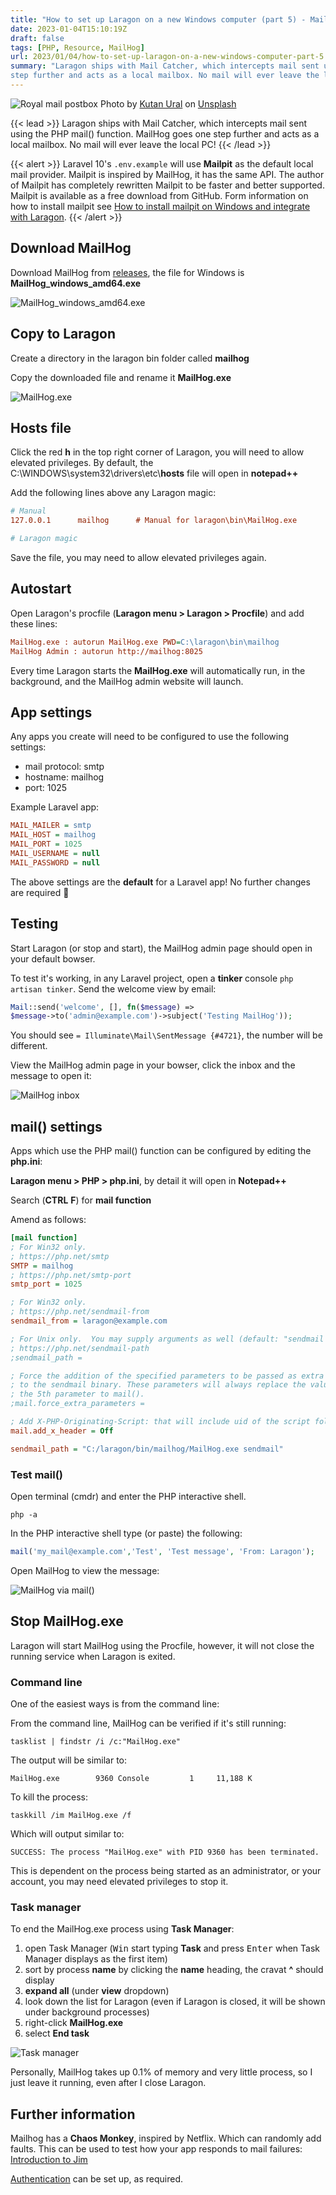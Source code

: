 ```yaml
---
title: "How to set up Laragon on a new Windows computer (part 5) - MailHog"
date: 2023-01-04T15:10:19Z
draft: false
tags: [PHP, Resource, MailHog]
url: 2023/01/04/how-to-set-up-laragon-on-a-new-windows-computer-part-5
summary: "Laragon ships with Mail Catcher, which intercepts mail sent using the PHP mail() function. MailHog goes one
step further and acts as a local mailbox. No mail will ever leave the local PC!"
---
```


![Royal mail postbox](images/kutan-ural-yCxBGq7nuA8-unsplash.jpg "Royal mail postbox")
Photo
by [Kutan Ural](https://unsplash.com/@kutanural?utm_source=unsplash&utm_medium=referral&utm_content=creditCopyText)
on [Unsplash](https://unsplash.com/photos/yCxBGq7nuA8?utm_source=unsplash&utm_medium=referral&utm_content=creditCopyText)

{{< lead >}}
Laragon ships with Mail Catcher, which intercepts mail sent using the PHP mail() function. MailHog goes one step further
and acts as a local mailbox. No mail will ever leave the local PC!
{{< /lead >}}

{{< alert >}}
Laravel 10's `.env.example` will use **Mailpit** as the default local mail provider. Mailpit is inspired by MailHog, it
has the same API. The author of Mailpit has completely rewritten Mailpit to be faster and better supported. Mailpit is
available as a free download from GitHub. Form information on how to install mailpit
see [How to install mailpit on Windows and integrate with Laragon](https://pen-y-fan.github.io/2023/02/23/how-to-install-mailpit-in-laragon/).
{{< /alert >}}

## Download MailHog

Download MailHog from [releases](https://github.com/mailhog/MailHog/releases), the file for Windows
is **MailHog_windows_amd64.exe**

![MailHog_windows_amd64.exe](images/2023-01-04_17_12_23-Releases_mailhog_MailHog.jpg "MailHog_windows_amd64.exe")

## Copy to Laragon

Create a directory in the laragon bin folder called **mailhog**

Copy the downloaded file and rename it **MailHog.exe**

![MailHog.exe](images/2023-01-04_17_21_28-mailhog.jpg "MailHog.exe")

## Hosts file

Click the red **h** in the top right corner of Laragon, you will need to allow elevated privileges. By default,
the C:\WINDOWS\system32\drivers\etc\\**hosts** file will open in **notepad++**

Add the following lines above any Laragon magic:

```ini
# Manual
127.0.0.1      mailhog	    # Manual for laragon\bin\MailHog.exe

# Laragon magic
```

Save the file, you may need to allow elevated privileges again.

## Autostart

Open Laragon's procfile (**Laragon menu > Laragon > Procfile**) and add these lines:

```ini
MailHog.exe : autorun MailHog.exe PWD=C:\laragon\bin\mailhog
MailHog Admin : autorun http://mailhog:8025 
```

Every time Laragon starts the **MailHog.exe** will automatically run, in the background, and the MailHog admin website
will launch.

## App settings

Any apps you create will need to be configured to use the following settings:

- mail protocol: smtp
- hostname: mailhog
- port: 1025

Example Laravel app:

```ini
MAIL_MAILER = smtp
MAIL_HOST = mailhog
MAIL_PORT = 1025
MAIL_USERNAME = null
MAIL_PASSWORD = null
```

The above settings are the **default** for a Laravel app! No further changes are required 🎉

## Testing

Start Laragon (or stop and start), the MailHog admin page should open in your default bowser.

To test it's working, in any Laravel project, open a **tinker** console `php artisan tinker`. Send the welcome view by
email:

```php
Mail::send('welcome', [], fn($message) => 
$message->to('admin@example.com')->subject('Testing MailHog'));
```

You should see `= Illuminate\Mail\SentMessage {#4721}`, the number will be different.

View the MailHog admin page in your bowser, click the inbox and the message to open it:

![MailHog inbox](images/2023-01-04_18_07_12-MailHog.jpg "MailHog inbox")

## mail() settings

Apps which use the PHP mail() function can be configured by editing the **php.ini**:

**Laragon menu > PHP > php.ini**, by detail it will open in **Notepad++**

Search (**CTRL** **F**) for **mail function**

Amend as follows:

```ini
[mail function]
; For Win32 only.
; https://php.net/smtp
SMTP = mailhog
; https://php.net/smtp-port
smtp_port = 1025

; For Win32 only.
; https://php.net/sendmail-from
sendmail_from = laragon@example.com

; For Unix only.  You may supply arguments as well (default: "sendmail -t -i").
; https://php.net/sendmail-path
;sendmail_path =

; Force the addition of the specified parameters to be passed as extra parameters
; to the sendmail binary. These parameters will always replace the value of
; the 5th parameter to mail().
;mail.force_extra_parameters =

; Add X-PHP-Originating-Script: that will include uid of the script followed by the filename
mail.add_x_header = Off

sendmail_path = "C:/laragon/bin/mailhog/MailHog.exe sendmail"
```

### Test mail()

Open terminal (cmdr) and enter the PHP interactive shell.

```shell
php -a 
```

In the PHP interactive shell type (or paste) the following:

```php
mail('my_mail@example.com','Test', 'Test message', 'From: Laragon');
```

Open MailHog to view the message:

![MailHog via mail()](images/2023-01-15_15_49_55-MailHog.jpg "MailHog via mail()")

## Stop MailHog.exe

Laragon will start MailHog using the Procfile, however, it will not close the running service when Laragon is exited.

### Command line

One of the easiest ways is from the command line:

From the command line, MailHog can be verified if it's still running:

```shell
tasklist | findstr /i /c:"MailHog.exe"
```

The output will be similar to:

```text
MailHog.exe        9360 Console         1     11,188 K
```

To kill the process:

```shell
taskkill /im MailHog.exe /f
```

Which will output similar to:

```text
SUCCESS: The process "MailHog.exe" with PID 9360 has been terminated.
```

This is dependent on the process being started as an administrator, or your account, you may need elevated privileges to
stop it.

### Task manager

To end the MailHog.exe process using **Task Manager**:

1. open Task Manager (<kbd>Win</kbd> start typing **Task** and press <kbd>Enter</kbd> when Task Manager displays as the
   first item)
2. sort by process **name** by clicking the **name** heading, the cravat **^** should display
3. **expand all** (under **view** dropdown)
4. look down the list for Laragon (even if Laragon is closed, it will be shown under background processes)
5. right-click **MailHog.exe**
6. select **End task**

![Task manager](images/2023-01-08_12_48_03-Task-Manager.jpg "Task manager")

Personally, MailHog takes up 0.1% of memory and very little process, so I just leave it running, even after I close
Laragon.

## Further information

Mailhog has a **Chaos Monkey**, inspired by Netflix. Which can randomly add faults. This can be used to test how your
app responds to mail failures: [Introduction to Jim](https://github.com/mailhog/MailHog/blob/master/docs/JIM.md)

[Authentication](https://github.com/mailhog/MailHog/blob/master/docs/Auth.md) can be set up, as required.
